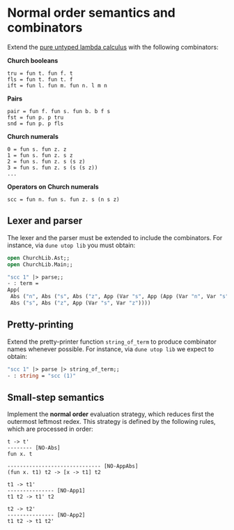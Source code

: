 # Normal order semantics and combinators

Extend the [pure untyped lambda calculus](../untyped) with the following combinators:

**Church booleans**

```
tru = fun t. fun f. t
fls = fun t. fun t. f
ift = fun l. fun m. fun n. l m n
```

**Pairs**
```
pair = fun f. fun s. fun b. b f s
fst = fun p. p tru
snd = fun p. p fls
```

**Church numerals**
```
0 = fun s. fun z. z
1 = fun s. fun z. s z
2 = fun s. fun z. s (s z)
3 = fun s. fun z. s (s (s z))
...
```

**Operators on Church numerals**
```
scc = fun n. fun s. fun z. s (n s z)
```

## Lexer and parser

The lexer and the parser must be extended to include the combinators.
For instance, via `dune utop lib` you must obtain:
```ocaml
open ChurchLib.Ast;;
open ChurchLib.Main;;

"scc 1" |> parse;;
- : term =
App(
 Abs ("n", Abs ("s", Abs ("z", App (Var "s", App (App (Var "n", Var "s"), Var "z"))))),
 Abs ("s", Abs ("z", App (Var "s", Var "z"))))
 ```

## Pretty-printing

Extend the pretty-printer function `string_of_term` to produce combinator names whenever possible.
For instance, via `dune utop lib` we expect to obtain:
```ocaml
"scc 1" |> parse |> string_of_term;;
- : string = "scc (1)"
```

## Small-step semantics

Implement the **normal order** evaluation strategy, which reduces first the outermost leftmost redex.
This strategy is defined by the following rules, which are processed in order:
```
t -> t'
-------- [NO-Abs]
fun x. t

------------------------------ [NO-AppAbs]
(fun x. t1) t2 -> [x -> t1] t2

t1 -> t1'
--------------- [NO-App1]
t1 t2 -> t1' t2

t2 -> t2' 
--------------- [NO-App2]
t1 t2 -> t1 t2'
```

